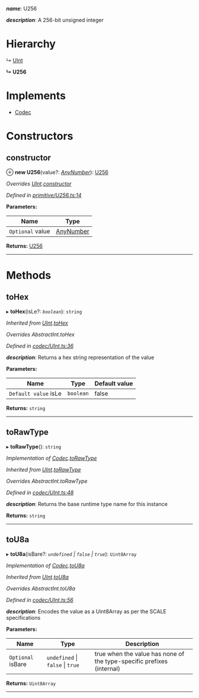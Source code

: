 

*__name__*: U256

*__description__*: A 256-bit unsigned integer

# Hierarchy

↳  [UInt](_codec_uint_.uint.md)

**↳ U256**

# Implements

* [Codec](../interfaces/_types_.codec.md)

# Constructors

<a id="constructor"></a>

##  constructor

⊕ **new U256**(value?: *[AnyNumber](../modules/_types_.md#anynumber)*): [U256](_primitive_u256_.u256.md)

*Overrides [UInt](_codec_uint_.uint.md).[constructor](_codec_uint_.uint.md#constructor)*

*Defined in [primitive/U256.ts:14](https://github.com/polkadot-js/api/blob/a2b038e/packages/types/src/primitive/U256.ts#L14)*

**Parameters:**

| Name | Type |
| ------ | ------ |
| `Optional` value | [AnyNumber](../modules/_types_.md#anynumber) |

**Returns:** [U256](_primitive_u256_.u256.md)

___

# Methods

<a id="tohex"></a>

##  toHex

▸ **toHex**(isLe?: *`boolean`*): `string`

*Inherited from [UInt](_codec_uint_.uint.md).[toHex](_codec_uint_.uint.md#tohex)*

*Overrides AbstractInt.toHex*

*Defined in [codec/UInt.ts:36](https://github.com/polkadot-js/api/blob/a2b038e/packages/types/src/codec/UInt.ts#L36)*

*__description__*: Returns a hex string representation of the value

**Parameters:**

| Name | Type | Default value |
| ------ | ------ | ------ |
| `Default value` isLe | `boolean` | false |

**Returns:** `string`

___
<a id="torawtype"></a>

##  toRawType

▸ **toRawType**(): `string`

*Implementation of [Codec](../interfaces/_types_.codec.md).[toRawType](../interfaces/_types_.codec.md#torawtype)*

*Inherited from [UInt](_codec_uint_.uint.md).[toRawType](_codec_uint_.uint.md#torawtype)*

*Overrides AbstractInt.toRawType*

*Defined in [codec/UInt.ts:48](https://github.com/polkadot-js/api/blob/a2b038e/packages/types/src/codec/UInt.ts#L48)*

*__description__*: Returns the base runtime type name for this instance

**Returns:** `string`

___
<a id="tou8a"></a>

##  toU8a

▸ **toU8a**(isBare?: *`undefined` \| `false` \| `true`*): `Uint8Array`

*Implementation of [Codec](../interfaces/_types_.codec.md).[toU8a](../interfaces/_types_.codec.md#tou8a)*

*Inherited from [UInt](_codec_uint_.uint.md).[toU8a](_codec_uint_.uint.md#tou8a)*

*Overrides AbstractInt.toU8a*

*Defined in [codec/UInt.ts:56](https://github.com/polkadot-js/api/blob/a2b038e/packages/types/src/codec/UInt.ts#L56)*

*__description__*: Encodes the value as a Uint8Array as per the SCALE specifications

**Parameters:**

| Name | Type | Description |
| ------ | ------ | ------ |
| `Optional` isBare | `undefined` \| `false` \| `true` |  true when the value has none of the type-specific prefixes (internal) |

**Returns:** `Uint8Array`

___

